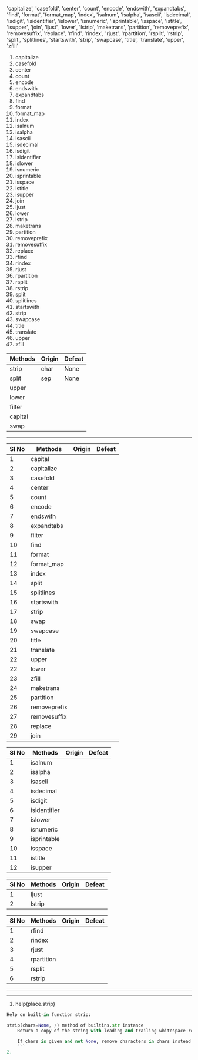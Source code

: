 'capitalize', 'casefold', 'center', 'count', 'encode', 'endswith', 'expandtabs', 'find', 'format', 'format_map', 'index', 'isalnum', 'isalpha', 'isascii', 'isdecimal', 'isdigit', 'isidentifier', 'islower', 'isnumeric', 'isprintable', 'isspace', 'istitle', 'isupper', 'join', 'ljust', 'lower', 'lstrip', 'maketrans', 'partition', 'removeprefix', 'removesuffix', 'replace', 'rfind', 'rindex', 'rjust', 'rpartition', 'rsplit', 'rstrip', 'split', 'splitlines', 'startswith', 'strip', 'swapcase', 'title', 'translate', 'upper', 'zfill'

1. capitalize
2. casefold
3. center
4. count
5. encode
6. endswith
7. expandtabs
8. find
9. format
10. format_map
11. index
12. isalnum
13. isalpha
14. isascii
15. isdecimal
16. isdigit
17. isidentifier
18. islower
19. isnumeric
20. isprintable
21. isspace
22. istitle
23. isupper
24. join
25. ljust
26. lower
27. lstrip
28. maketrans
29. partition
30. removeprefix
31. removesuffix
32. replace
33. rfind
34. rindex
35. rjust
36. rpartition
37. rsplit
38. rstrip
39. split
40. splitlines
41. startswith
42. strip
43. swapcase
44. title
45. translate
46. upper
47. zfill








| Methods | Origin | Defeat |
| ------- | ------ | ------ |
| strip   | char   | None   |
| split   | sep    | None   |
| upper   |        |        |
| lower   |        |        |
| filter  |        |        |
| capital |        |        |
| swap    |        |        |



----
| Sl No | Methods      | Origin | Defeat |
| ----- | ------------ | ------ | ------ |
| 1     | capital      |
| 2     | capitalize   |
| 3     | casefold     |
| 4     | center       |
| 5     | count        |
| 6     | encode       |
| 7     | endswith     |
| 8     | expandtabs   |
| 9     | filter       |
| 10    | find         |
| 11    | format       |
| 12    | format_map   |
| 13    | index        |
| 14    | split        |
| 15    | splitlines   |
| 16    | startswith   |
| 17    | strip        |
| 18    | swap         |
| 19    | swapcase     |
| 20    | title        |
| 21    | translate    |
| 22    | upper        |
| 22    | lower        |
| 23    | zfill        |
| 24    | maketrans    |
| 25    | partition    |
| 26    | removeprefix |
| 27    | removesuffix |
| 28    | replace      |
| 29    | join         |

| Sl No | Methods      | Origin | Defeat |
| ----- | ------------ | ------ | ------ |
| 1     | isalnum      |
| 2     | isalpha      |
| 3     | isascii      |
| 4     | isdecimal    |
| 5     | isdigit      |
| 6     | isidentifier |
| 7     | islower      |
| 8     | isnumeric    |
| 9     | isprintable  |
| 10    | isspace      |
| 11    | istitle      |
| 12    | isupper      |

| Sl No | Methods | Origin | Defeat |
| ----- | ------- | ------ | ------ |
| 1     | ljust   |
| 2     | lstrip  |


| Sl No | Methods    | Origin | Defeat |
| ----- | ---------- | ------ | ------ |
| 1     | rfind      |
| 2     | rindex     |
| 3     | rjust      |
| 4     | rpartition |
| 5     | rsplit     |
| 6     | rstrip     |


---
---



1. help(place.strip)
```py
Help on built-in function strip:

strip(chars=None, /) method of builtins.str instance
    Return a copy of the string with leading and trailing whitespace removed.

    If chars is given and not None, remove characters in chars instead.
    ```
2. 